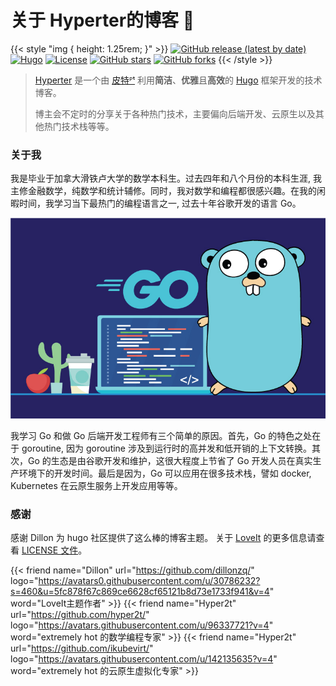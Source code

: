 # 关于 Hyperter的博客 🌃


{{< style "img { height: 1.25rem; }" >}}
[![GitHub release (latest by date)](https://img.shields.io/github/v/release/dillonzq/LoveIt?style=flat-square)](https://github.com/dillonzq/LoveIt/releases)
[![Hugo](https://img.shields.io/badge/Hugo-%5E0.62.0-ff4088?style=flat-square&logo=hugo)](https://gohugo.io/)
[![License](https://img.shields.io/github/license/dillonzq/LoveIt?style=flat-square)](https://github.com/dillonzq/LoveIt/blob/master/LICENSE)
[![GitHub stars](https://img.shields.io/github/stars/dillonzq/LoveIt?style=social)](https://github.com/dillonzq/LoveIt)
[![GitHub forks](https://img.shields.io/github/forks/dillonzq/LoveIt?style=social)](https://github.com/dillonzq/LoveIt/fork)
{{< /style >}}

> [Hyperter](https://hyper2t.github.io) 是一个由 [皮特ᴾᵗ](https://github.com/peterliao96) 利用**简洁**、**优雅**且**高效**的 [Hugo](https://gohugo.io/) 框架开发的技术博客。
>
> 博主会不定时的分享关于各种热门技术，主要偏向后端开发、云原生以及其他热门技术栈等等。

### 关于我

我是毕业于加拿大滑铁卢大学的数学本科生。过去四年和八个月份的本科生涯, 我主修金融数学，纯数学和统计辅修。同时，我对数学和编程都很感兴趣。在我的闲暇时间，我学习当下最热门的编程语言之一, 过去十年谷歌开发的语言 Go。

![golang](/golang2.jpeg "图1：学习 Go 的原因")

我学习 Go 和做 Go 后端开发工程师有三个简单的原因。首先，Go 的特色之处在于 goroutine, 因为 goroutine 涉及到运行时的高并发和低开销的上下文转换。其次，Go 的生态是由谷歌开发和维护，这很大程度上节省了 Go 开发人员在真实生产环境下的开发时间。最后是因为，Go 可以应用在很多技术栈，譬如 docker, Kubernetes 在云原生服务上开发应用等等。

### 感谢

感谢 Dillon 为 hugo 社区提供了这么棒的博客主题。 关于 [LoveIt](https://github.com/dillonzq/LoveIt) 的更多信息请查看 [LICENSE 文件](https://github.com/dillonzq/LoveIt/blob/master/LICENSE)。

{{< friend name="Dillon" url="https://github.com/dillonzq/" logo="https://avatars0.githubusercontent.com/u/30786232?s=460&u=5fc878f67c869ce6628cf65121b8d73e1733f941&v=4" word="LoveIt主题作者" >}}
{{< friend name="Hyper2t" url="https://github.com/hyper2t/" logo="https://avatars.githubusercontent.com/u/96337721?v=4" word="extremely hot 的数学编程专家" >}}
{{< friend name="Hyper2t" url="https://github.com/ikubevirt/" logo="https://avatars.githubusercontent.com/u/142135635?v=4" word="extremely hot 的云原生虚拟化专家" >}}


